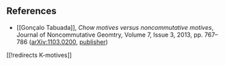 

## References

* [[Gonçalo Tabuada]], _Chow motives versus noncommutative motives_, Journal of Noncommutative Geomtry, Volume 7, Issue 3, 2013, pp. 767–786 ([arXiv:1103.0200](http://arxiv.org/abs/1103.0200), [publisher](https://www.ems-ph.org/journals/show_abstract.php?issn=1661-6952&vol=7&iss=3&rank=6))

[[!redirects K-motives]]
